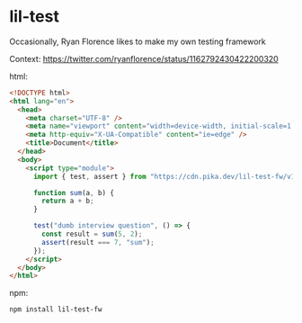 # lil-test

Occasionally, Ryan Florence likes to make my own testing framework

Context: https://twitter.com/ryanflorence/status/1162792430422200320

html:

```html
<!DOCTYPE html>
<html lang="en">
  <head>
    <meta charset="UTF-8" />
    <meta name="viewport" content="width=device-width, initial-scale=1.0" />
    <meta http-equiv="X-UA-Compatible" content="ie=edge" />
    <title>Document</title>
  </head>
  <body>
    <script type="module">
      import { test, assert } from "https://cdn.pika.dev/lil-test-fw/v1";

      function sum(a, b) {
        return a + b;
      }

      test("dumb interview question", () => {
        const result = sum(5, 2);
        assert(result === 7, "sum");
      });
    </script>
  </body>
</html>
```

npm:

```bash
npm install lil-test-fw
```
